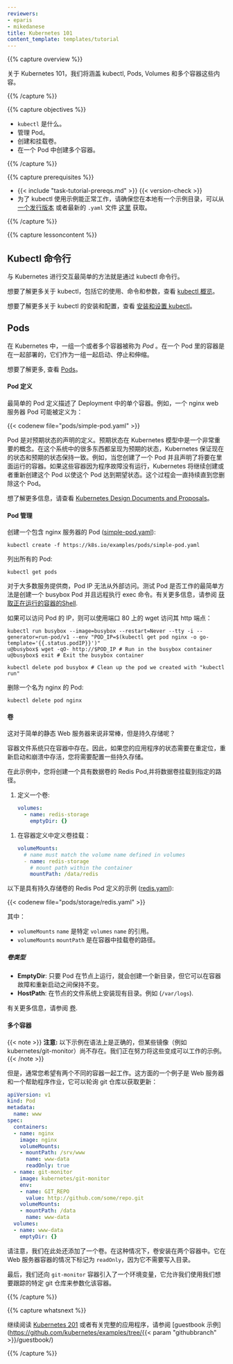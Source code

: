 ```yaml
---
reviewers:
- eparis
- mikedanese
title: Kubernetes 101
content_template: templates/tutorial
---
```


{{% capture overview %}}

<!--
For Kubernetes 101, we will cover kubectl, Pods, Volumes, and multiple containers.
-->
关于 Kubernetes 101，我们将涵盖 kubectl, Pods, Volumes 和多个容器这些内容。

{{% /capture %}}

{{% capture objectives %}}

<!--
* What is `kubectl`.
* Manage a Pod.
* Create and mount a volume.
* Create multiple containers in a Pod.
-->
* `kubectl` 是什么。
* 管理 Pod。
* 创建和挂载卷。
* 在一个 Pod 中创建多个容器。

{{% /capture %}}

{{% capture prerequisites %}}

<!--
* {{< include "task-tutorial-prereqs.md" >}} {{< version-check >}}
* In order for the kubectl usage examples to work, make sure you have an example directory locally, either from [a release](https://github.com/kubernetes/kubernetes/releases) or the latest `.yaml` files located [here](https://github.com/kubernetes/website/tree/master/content/en/docs/tutorials).
-->
* {{< include "task-tutorial-prereqs.md" >}} {{< version-check >}}
* 为了 kubectl 使用示例能正常工作，请确保您在本地有一个示例目录，可以从 [一个发行版本](https://github.com/kubernetes/kubernetes/releases) 或者最新的 `.yaml` 文件 [这里](https://github.com/kubernetes/website/tree/master/content/en/docs/tutorials) 获取。

{{% /capture %}}

{{% capture lessoncontent %}}

<!--
## Kubectl CLI

The easiest way to interact with Kubernetes is through the kubectl command-line interface.

For more info about kubectl, including its usage, commands, and parameters, see [Overview of kubectl](/docs/reference/kubectl/overview/).

For more information about installing and configuring kubectl, see [Install and Set Up kubectl](/docs/tasks/tools/install-kubectl/).
-->
## Kubectl 命令行

与 Kubernetes 进行交互最简单的方法就是通过 kubectl 命令行。

想要了解更多关于 kubectl，包括它的使用、命令和参数，查看 [kubectl 概览](/docs/reference/kubectl/overview/)。

想要了解更多关于 kubectl 的安装和配置，查看 [安装和设置 kubectl](/docs/tasks/tools/install-kubectl/)。

<!--
## Pods

In Kubernetes, a group of one or more containers is called a _Pod_. Containers in a Pod are deployed together, and are started, stopped, and replicated as a group.

For more information, see [Pods](/docs/concepts/workloads/pods/pod/).
-->
## Pods

在 Kubernetes 中，一组一个或者多个容器被称为  _Pod_ 。在一个 Pod 里的容器是在一起部署的，它们作为一组一起启动、停止和伸缩。

想要了解更多, 查看 [Pods](/docs/concepts/workloads/pods/pod/)。

<!--
#### Pod Definition

The simplest Pod definition describes the deployment of a single container.  For example, an nginx web server Pod might be defined as:

{{< codenew file="pods/simple-pod.yaml" >}}

A Pod definition is a declaration of a _desired state_.  Desired state is a very important concept in the Kubernetes model.  Many things present a desired state to the system, and Kubernetes' ensures that the current state matches the desired state.  For example, when you create a Pod and declare that the containers in it to be running. If the containers happen not to be running because of a program failure, Kubernetes continues to (re-)create the Pod in order to drive the pod to the desired state. This process continues until you delete the Pod.

For more information, see [Kubernetes Design Documents and Proposals](https://github.com/kubernetes/community/blob/master/contributors/design-proposals/README.md).
-->
#### Pod 定义

最简单的 Pod 定义描述了 Deployment 中的单个容器。例如，一个 nginx web 服务器 Pod 可能被定义为：

{{< codenew file="pods/simple-pod.yaml" >}}

Pod 是对预期状态的声明的定义。预期状态在 Kubernetes 模型中是一个非常重要的概念。在这个系统中的很多东西都呈现为预期的状态，Kubernetes 保证现在的状态和预期的状态保持一致。例如，当您创建了一个 Pod 并且声明了将要在里面运行的容器。如果这些容器因为程序故障没有运行，Kubernetes 将继续创建或者重新创建这个 Pod 以使这个 Pod 达到期望状态。这个过程会一直持续直到您删除这个 Pod。

想了解更多信息，请查看 [Kubernetes Design Documents and Proposals](https://github.com/kubernetes/community/blob/master/contributors/design-proposals/README.md)。


<!--
#### Pod Management

Create a Pod containing an nginx server ([simple-pod.yaml](/examples/pods/simple-pod.yaml)):

```shell
kubectl create -f https://k8s.io/examples/pods/simple-pod.yaml
```

List all Pods:

```shell
kubectl get pods
```
-->
#### Pod 管理

创建一个包含 nginx 服务器的 Pod ([simple-pod.yaml](/examples/pods/simple-pod.yaml)):

```shell
kubectl create -f https://k8s.io/examples/pods/simple-pod.yaml
```

 列出所有的 Pod:

```shell
kubectl get pods
```

<!--
On most providers, the Pod IPs are not externally accessible. The easiest way to test that the pod is working is to create a busybox Pod and exec commands on it remotely. For more information, see [Get a Shell to a Running Container](/docs/tasks/debug-application-cluster/get-shell-running-container/).

If the IP of the Pod is accessible, you can access its http endpoint with wget on port 80:
-->

对于大多数服务提供商，Pod IP 无法从外部访问。测试 Pod 是否工作的最简单方法是创建一个 busybox Pod 并且远程执行 exec 命令。有关更多信息，请参阅 [获取正在运行的容器的Shell](/docs/tasks/debug-application-cluster/get-shell-running-container/).

如果可以访问 Pod 的 IP，则可以使用端口 80 上的 wget 访问其 http 端点：

```shell
kubectl run busybox --image=busybox --restart=Never --tty -i --generator=run-pod/v1 --env "POD_IP=$(kubectl get pod nginx -o go-template='{{.status.podIP}}')"
u@busybox$ wget -qO- http://$POD_IP # Run in the busybox container
u@busybox$ exit # Exit the busybox container
```

```shell
kubectl delete pod busybox # Clean up the pod we created with "kubectl run"
```

<!--
To delete a Pod named nginx:
-->
删除一个名为 nginx 的 Pod:

```shell
kubectl delete pod nginx
```


<!--
#### Volumes

That's great for a simple static web server, but what about persistent storage?

The container file system only lives as long as the container does. So if your app's state needs to survive relocation, reboots, and crashes, you'll need to configure some persistent storage.

In this example you can create a Redis Pod with a named volume, and a volume mount that defines the path to mount the Volume.
-->
#### 卷

这对于简单的静态 Web 服务器来说非常棒，但是持久存储呢？

容器文件系统只在容器中存在。因此，如果您的应用程序的状态需要在重定位，重新启动和崩溃中存活，您将需要配置一些持久存储。

在此示例中，您将创建一个具有数据卷的 Redis Pod,并将数据卷挂载到指定的路径。

<!--
1. Define a Volume:
-->
1. 定义一个卷:


      ```yaml
      volumes:
        - name: redis-storage
          emptyDir: {}
      ```

<!--
1. Define a Volume mount within a container definition:
-->
1. 在容器定义中定义卷挂载：

      ```yaml
      volumeMounts:
        # name must match the volume name defined in volumes
        - name: redis-storage
          # mount path within the container
          mountPath: /data/redis
      ```

<!--
Here is an example of Redis Pod definition with a persistent storage volume ([redis.yaml](/examples/pods/storage/redis.yaml)):
-->
以下是具有持久存储卷的 Redis Pod 定义的示例 ([redis.yaml](/examples/pods/storage/redis.yaml)):

{{< codenew file="pods/storage/redis.yaml" >}}

<!--
Where:

- The `volumeMounts` `name` is a reference to a specific  `volumes` `name`.
- The `volumeMounts` `mountPath` is the path to mount the volume within the container.
-->

其中：

- `volumeMounts` `name` 是特定 `volumes` `name` 的引用。
- `volumeMounts` `mountPath` 是在容器中挂载卷的路径。

<!--
##### Volume Types

- **EmptyDir**: Creates a new directory that exists as long as the Pod is running on the node, but it can persist across container failures and restarts.
- **HostPath**: Mounts an existing directory on the node's file system. For example (`/var/logs`).
-->
##### 卷类型

- **EmptyDir**: 只要 Pod 在节点上运行，就会创建一个新目录，但它可以在容器故障和重新启动之间保持不变。
- **HostPath**: 在节点的文件系统上安装现有目录。例如 (`/var/logs`).

<!--
For more information, see [Volumes](/docs/concepts/storage/volumes/).
-->
有关更多信息，请参阅 [卷](/docs/concepts/storage/volumes/).

<!--
#### Multiple Containers

{{< note >}}
**Note:** The examples below are syntactically correct, but some of the images (e.g. kubernetes/git-monitor) don't exist yet.  We're working on turning these into working examples.
{{< /note >}}
-->
#### 多个容器

{{< note >}}
**注意:** 以下示例在语法上是正确的，但某些镜像（例如 kubernetes/git-monitor）尚不存在。我们正在努力将这些变成可以工作的示例。
{{< /note >}}

<!--
However, often you want to have two different containers that work together.  An example of this would be a web server, and a helper job that polls a git repository for new updates:
-->
但是，通常您希望有两个不同的容器一起工作。这方面的一个例子是 Web 服务器和一个帮助程序作业，它可以轮询 git 仓库以获取更新：

```yaml
apiVersion: v1
kind: Pod
metadata:
  name: www
spec:
  containers:
  - name: nginx
    image: nginx
    volumeMounts:
    - mountPath: /srv/www
      name: www-data
      readOnly: true
  - name: git-monitor
    image: kubernetes/git-monitor
    env:
    - name: GIT_REPO
      value: http://github.com/some/repo.git
    volumeMounts:
    - mountPath: /data
      name: www-data
  volumes:
  - name: www-data
    emptyDir: {}
```

<!--
Note that we have also added a Volume here.  In this case, the Volume is mounted into both containers.  It is marked `readOnly` in the web server's case, since it doesn't need to write to the directory.

Finally, we have also introduced an environment variable to the `git-monitor` container, which allows us to parameterize that container with the particular git repository that we want to track.
-->
请注意，我们在此处还添加了一个卷。在这种情况下，卷安装在两个容器中。它在 Web 服务器容器的情况下标记为 `readOnly`，因为它不需要写入目录。

最后，我们还向 `git-monitor` 容器引入了一个环境变量，它允许我们使用我们想要跟踪的特定 git 仓库来参数化该容器。

{{% /capture %}}

{{% capture whatsnext %}}

<!--
Continue on to [Kubernetes 201](/docs/tutorials/k8s201/) or
for a complete application see the [guestbook example](https://github.com/kubernetes/examples/tree/{{< param "githubbranch" >}}/guestbook/)
-->
继续阅读 [Kubernetes 201](/docs/tutorials/k8s201/) 或者有关完整的应用程序，请参阅 [guestbook 示例](https://github.com/kubernetes/examples/tree/{{< param "githubbranch" >}}/guestbook/)

{{% /capture %}}

